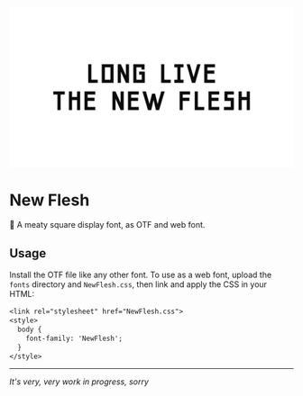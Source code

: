 ![New Flesh](NewFlesh.png)

# New Flesh

🍖 A meaty square display font, as OTF and web font.

## Usage

Install the OTF file like any other font. To use as a web font, upload the `fonts` directory and `NewFlesh.css`, then link and apply the CSS in your HTML:

```
<link rel="stylesheet" href="NewFlesh.css">
<style>
  body {
    font-family: 'NewFlesh';
  }
</style>
```
- - -

_It's very, very work in progress, sorry_

